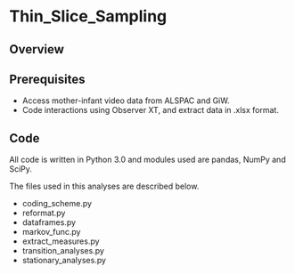 # Thin_Slice_Sampling

## Overview

## Prerequisites
* Access mother-infant video data from ALSPAC and GiW. 
* Code interactions using Observer XT, and extract data in .xlsx format.

## Code
All code is written in Python 3.0 and modules used are pandas, NumPy and SciPy.

The files used in this analyses are described below.

* coding_scheme.py
* reformat.py
* dataframes.py
* markov_func.py
* extract_measures.py
* transition_analyses.py
* stationary_analyses.py
